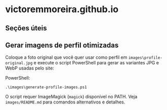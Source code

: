 # victoremmoreira.github.io

Seções úteis
-----------

Gerar imagens de perfil otimizadas
---------------------------------

Coloque a foto original que você quer usar como perfil em `images\profile-original.jpg` e execute o script PowerShell para gerar as variantes JPG e WebP usadas pelo site:

PowerShell:

	.\images\generate-profile-images.ps1

O script requer ImageMagick (`magick`) disponível no PATH. Veja `images/README.md` para comandos alternativos e detalhes.